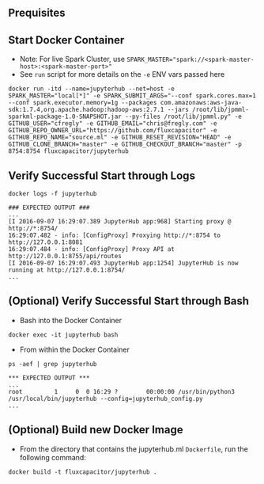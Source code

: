 
## Prequisites

## Start Docker Container
* Note: For live Spark Cluster, use `SPARK_MASTER="spark://<spark-master-host>:<spark-master-port>"`
* See `run` script for more details on the `-e` ENV vars passed here
```
docker run -itd --name=jupyterhub --net=host -e SPARK_MASTER="local[*]" -e SPARK_SUBMIT_ARGS="--conf spark.cores.max=1 --conf spark.executor.memory=1g --packages com.amazonaws:aws-java-sdk:1.7.4,org.apache.hadoop:hadoop-aws:2.7.1 --jars /root/lib/jpmml-sparkml-package-1.0-SNAPSHOT.jar --py-files /root/lib/jpmml.py" -e GITHUB_USER="cfregly" -e GITHUB_EMAIL="chris@fregly.com" -e GITHUB_REPO_OWNER_URL="https://github.com/fluxcapacitor" -e GITHUB_REPO_NAME="source.ml" -e GITHUB_RESET_REVISION="HEAD" -e GITHUB_CLONE_BRANCH="master" -e GITHUB_CHECKOUT_BRANCH="master" -p 8754:8754 fluxcapacitor/jupyterhub
```

## Verify Successful Start through Logs
```
docker logs -f jupyterhub

### EXPECTED OUTPUT ###
...
[I 2016-09-07 16:29:07.389 JupyterHub app:968] Starting proxy @ http://*:8754/
16:29:07.482 - info: [ConfigProxy] Proxying http://*:8754 to http://127.0.0.1:8081
16:29:07.484 - info: [ConfigProxy] Proxy API at http://127.0.0.1:8755/api/routes
[I 2016-09-07 16:29:07.493 JupyterHub app:1254] JupyterHub is now running at http://127.0.0.1:8754/
...
```

## (Optional) Verify Successful Start through Bash
* Bash into the Docker Container 
```
docker exec -it jupyterhub bash
```
* From within the Docker Container
```
ps -aef | grep jupyterhub

*** EXPECTED OUTPUT ***
...
root         1     0  0 16:29 ?        00:00:00 /usr/bin/python3 /usr/local/bin/jupyterhub --config=jupyterhub_config.py
...
```

## (Optional) Build new Docker Image
* From the directory that contains the jupyterhub.ml `Dockerfile`, run the following command:
```
docker build -t fluxcapacitor/jupyterhub .
```
